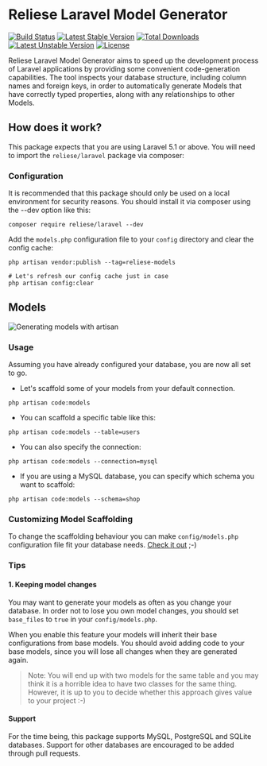 # Reliese Laravel Model Generator
[![Build Status](https://travis-ci.org/reliese/laravel.svg?branch=master)](https://travis-ci.org/reliese/laravel)
[![Latest Stable Version](https://poser.pugx.org/reliese/laravel/v/stable)](https://packagist.org/packages/reliese/laravel)
[![Total Downloads](https://poser.pugx.org/reliese/laravel/downloads)](https://packagist.org/packages/reliese/laravel)
[![Latest Unstable Version](https://poser.pugx.org/reliese/laravel/v/unstable)](https://packagist.org/packages/reliese/laravel)
[![License](https://poser.pugx.org/reliese/laravel/license)](https://packagist.org/packages/reliese/laravel)

Reliese Laravel Model Generator aims to speed up the development process of Laravel applications by 
providing some convenient code-generation capabilities. 
The tool inspects your database structure, including column names and foreign keys, in order 
to automatically generate Models that have correctly typed properties, along with any relationships to other Models.

## How does it work?

This package expects that you are using Laravel 5.1 or above.
You will need to import the `reliese/laravel` package via composer:

### Configuration

It is recommended that this package should only be used on a local environment for security reasons. You should install it via composer using the --dev option like this:

```shell
composer require reliese/laravel --dev
```

Add the `models.php` configuration file to your `config` directory and clear the config cache:

```shell
php artisan vendor:publish --tag=reliese-models

# Let's refresh our config cache just in case
php artisan config:clear
```

## Models

![Generating models with artisan](https://cdn-images-1.medium.com/max/800/1*hOa2QxORE2zyO_-ZqJ40sA.png "Making artisan code my Eloquent models")

### Usage

Assuming you have already configured your database, you are now all set to go.

- Let's scaffold some of your models from your default connection.

```shell
php artisan code:models
```

- You can scaffold a specific table like this:

```shell
php artisan code:models --table=users
```

- You can also specify the connection:

```shell
php artisan code:models --connection=mysql
```

- If you are using a MySQL database, you can specify which schema you want to scaffold:

```shell
php artisan code:models --schema=shop
```

### Customizing Model Scaffolding

To change the scaffolding behaviour you can make `config/models.php` configuration file
fit your database needs. [Check it out](https://github.com/reliese/laravel/blob/master/config/models.php) ;-)

### Tips

#### 1. Keeping model changes

You may want to generate your models as often as you change your database. In order
not to lose you own model changes, you should set `base_files` to `true` in your `config/models.php`.

When you enable this feature your models will inherit their base configurations from
base models. You should avoid adding code to your base models, since you
will lose all changes when they are generated again.

> Note: You will end up with two models for the same table and you may think it is a horrible idea 
to have two classes for the same thing. However, it is up to you
to decide whether this approach gives value to your project :-)

#### Support

For the time being, this package supports MySQL, PostgreSQL and SQLite databases. Support for other databases are encouraged to be added through pull requests.
